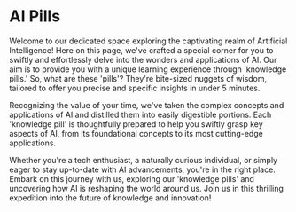 # AI Pills

Welcome to our dedicated space exploring the captivating realm of Artificial Intelligence! Here on this page, we've crafted 
a special corner for you to swiftly and effortlessly delve into the wonders and applications of AI. Our aim is to provide 
you with a unique learning experience through 'knowledge pills.' So, what are these 'pills'? They're bite-sized nuggets of 
wisdom, tailored to offer you precise and specific insights in under 5 minutes.

Recognizing the value of your time, we've taken the complex concepts and applications of AI and distilled them into easily 
digestible portions. Each 'knowledge pill' is thoughtfully prepared to help you swiftly grasp key aspects of AI, from its 
foundational concepts to its most cutting-edge applications.

Whether you're a tech enthusiast, a naturally curious individual, or simply eager to stay up-to-date with AI advancements, 
you're in the right place. Embark on this journey with us, exploring our 'knowledge pills' and uncovering how AI is reshaping 
the world around us. Join us in this thrilling expedition into the future of knowledge and innovation!
